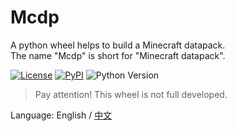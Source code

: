 # Mcdp #

A python wheel helps to build a Minecraft datapack.<br>
The name "Mcdp" is short for "Minecraft datapack".

[![License](https://img.shields.io/github/license/Ovizro/Mcdp.svg)](LICENSE)
[![PyPI](https://img.shields.io/pypi/v/Mcdp.svg)](https://pypi.python.org/pypi/Mcdp)
![Python Version](https://img.shields.io/badge/python-3.7+-blue.svg)

> Pay attention! This wheel is not full developed.

Language: English / [中文](/doc/zh_cn/README.md)